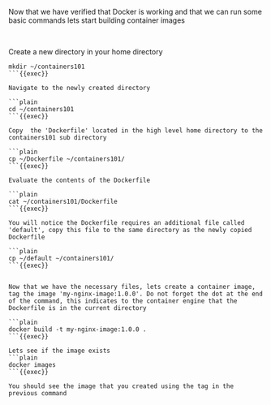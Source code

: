 
Now that we have verified that Docker is working and that we can run some basic commands lets start building container images

<br>

Create a new directory in your home directory

```plain
mkdir ~/containers101
```{{exec}}

Navigate to the newly created directory

```plain
cd ~/containers101
```{{exec}}

Copy  the 'Dockerfile' located in the high level home directory to the containers101 sub directory

```plain
cp ~/Dockerfile ~/containers101/
```{{exec}}

Evaluate the contents of the Dockerfile 

```plain
cat ~/containers101/Dockerfile
```{{exec}}

You will notice the Dockerfile requires an additional file called 'default', copy this file to the same directory as the newly copied Dockerfile

```plain
cp ~/default ~/containers101/
```{{exec}}


Now that we have the necessary files, lets create a container image, tag the image 'my-nginx-image:1.0.0'. Do not forget the dot at the end of the command, this indicates to the container engine that the Dockerfile is in the current directory

```plain
docker build -t my-nginx-image:1.0.0 .
```{{exec}}

Lets see if the image exists
```plain
docker images
```{{exec}}

You should see the image that you created using the tag in the previous command


